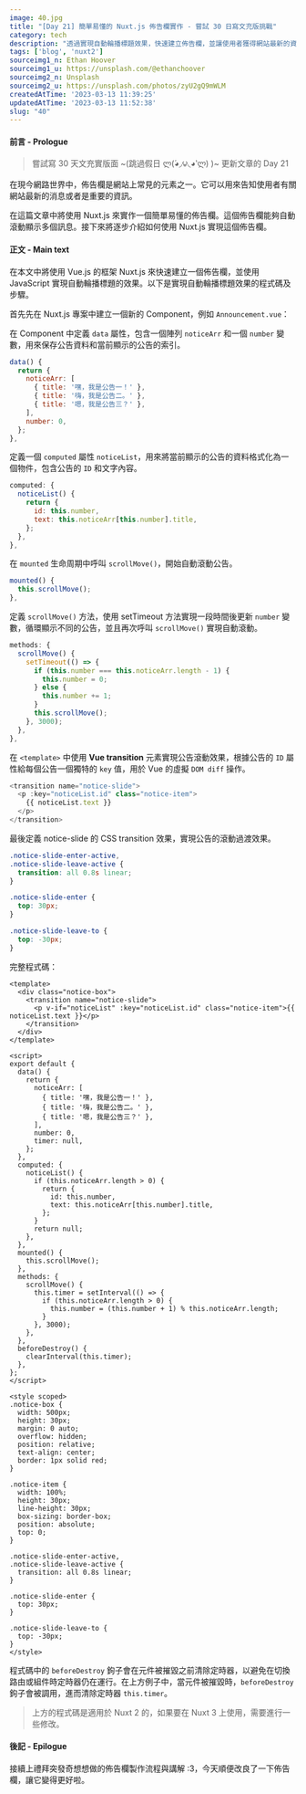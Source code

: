 ```yaml
---
image: 40.jpg
title: "[Day 21] 簡單易懂的 Nuxt.js 佈告欄實作 - 嘗試 30 日寫文充版挑戰"
category: tech
description: "透過實現自動輪播標題效果，快速建立佈告欄，並讓使用者獲得網站最新的資訊。"
tags: ['blog', 'nuxt2']
sourceimg1_n: Ethan Hoover
sourceimg1_u: https://unsplash.com/@ethanchoover
sourceimg2_n: Unsplash
sourceimg2_u: https://unsplash.com/photos/zyU2gQ9mWLM
createdAtTime: '2023-03-13 11:39:25'
updatedAtTime: '2023-03-13 11:52:38'
slug: "40"
---
```


#### 前言 - Prologue

> 嘗試寫 30 天文充實版面 ~(跳過假日 ლ(́◕◞౪◟◕‵ლ) )~ 更新文章的 Day 21

在現今網路世界中，佈告欄是網站上常見的元素之一。它可以用來告知使用者有關網站最新的消息或者是重要的資訊。

在這篇文章中將使用 Nuxt.js 來實作一個簡單易懂的佈告欄。這個佈告欄能夠自動滾動顯示多個訊息。接下來將逐步介紹如何使用 Nuxt.js 實現這個佈告欄。

#### 正文 - Main text

在本文中將使用 Vue.js 的框架 Nuxt.js 來快速建立一個佈告欄，並使用 JavaScript 實現自動輪播標題的效果。以下是實現自動輪播標題效果的程式碼及步驟。

首先先在 Nuxt.js 專案中建立一個新的 Component，例如 `Announcement.vue`：

在 Component 中定義 `data` 屬性，包含一個陣列 `noticeArr` 和一個 `number` 變數，用來保存公告資料和當前顯示的公告的索引。

```js
data() {
  return {
    noticeArr: [
      { title: '嘿，我是公告一！' },
      { title: '嗨，我是公告二。' },
      { title: '嗯，我是公告三？' },
    ],
    number: 0,
  };
},
```

定義一個 `computed` 屬性 `noticeList`，用來將當前顯示的公告的資料格式化為一個物件，包含公告的 `ID` 和文字內容。
```js
computed: {
  noticeList() {
    return {
      id: this.number,
      text: this.noticeArr[this.number].title,
    };
  },
},
```

在 `mounted` 生命周期中呼叫 `scrollMove()`，開始自動滾動公告。
```js
mounted() {
  this.scrollMove();
},
```

定義 `scrollMove()` 方法，使用 setTimeout 方法實現一段時間後更新 `number` 變數，循環顯示不同的公告，並且再次呼叫 `scrollMove()` 實現自動滾動。
```js
methods: {
  scrollMove() {
    setTimeout(() => {
      if (this.number === this.noticeArr.length - 1) {
        this.number = 0;
      } else {
        this.number += 1;
      }
      this.scrollMove();
    }, 3000);
  },
},
```

在 `<template>` 中使用 **Vue transition** 元素實現公告滾動效果，根據公告的 `ID` 屬性給每個公告一個獨特的 `key` 值，用於 Vue 的虛擬 `DOM diff` 操作。
```js
<transition name="notice-slide">
  <p :key="noticeList.id" class="notice-item">
    {{ noticeList.text }}
  </p>
</transition>
```

最後定義 notice-slide 的 CSS transition 效果，實現公告的滾動過渡效果。
```css
.notice-slide-enter-active,
.notice-slide-leave-active {
  transition: all 0.8s linear;
}

.notice-slide-enter {
  top: 30px;
}

.notice-slide-leave-to {
  top: -30px;
}
```

完整程式碼：

```vue
<template>
  <div class="notice-box">
    <transition name="notice-slide">
      <p v-if="noticeList" :key="noticeList.id" class="notice-item">{{ noticeList.text }}</p>
    </transition>
  </div>
</template>

<script>
export default {
  data() {
    return {
      noticeArr: [
        { title: '嘿，我是公告一！' },
        { title: '嗨，我是公告二。' },
        { title: '嗯，我是公告三？' },
      ],
      number: 0,
      timer: null,
    };
  },
  computed: {
    noticeList() {
      if (this.noticeArr.length > 0) {
        return {
          id: this.number,
          text: this.noticeArr[this.number].title,
        };
      }
      return null;
    },
  },
  mounted() {
    this.scrollMove();
  },
  methods: {
    scrollMove() {
      this.timer = setInterval(() => {
        if (this.noticeArr.length > 0) {
          this.number = (this.number + 1) % this.noticeArr.length;
        }
      }, 3000);
    },
  },
  beforeDestroy() {
    clearInterval(this.timer);
  },
};
</script>

<style scoped>
.notice-box {
  width: 500px;
  height: 30px;
  margin: 0 auto;
  overflow: hidden;
  position: relative;
  text-align: center;
  border: 1px solid red;
}

.notice-item {
  width: 100%;
  height: 30px;
  line-height: 30px;
  box-sizing: border-box;
  position: absolute;
  top: 0;
}

.notice-slide-enter-active,
.notice-slide-leave-active {
  transition: all 0.8s linear;
}

.notice-slide-enter {
  top: 30px;
}

.notice-slide-leave-to {
  top: -30px;
}
</style>
```

程式碼中的 `beforeDestroy` 鉤子會在元件被摧毀之前清除定時器，以避免在切換路由或組件時定時器仍在運行。在上方例子中，當元件被摧毀時，`beforeDestroy` 鉤子會被調用，進而清除定時器 `this.timer`。

> 上方的程式碼是適用於 Nuxt 2 的，如果要在 Nuxt 3 上使用，需要進行一些修改。

#### 後記 - Epilogue

接續上禮拜突發奇想想做的佈告欄製作流程與講解 :3，今天順便改良了一下佈告欄，讓它變得更好啦。